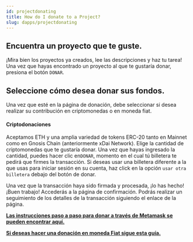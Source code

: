 ```yaml
---
id: projectdonating
title: How do I donate to a Project?
slug: dapps/projectdonating 
---
```


## Encuentra un proyecto que te guste.
¡Mira bien los proyectos ya creados, lee las descripciones y haz tu tarea! Una vez que hayas encontrado un proyecto al que te gustaría donar, presiona el botón `DONAR`.

## Seleccione cómo desea donar sus fondos.
Una vez que esté en la página de donación, debe seleccionar si desea realizar su contribución en criptomonedas o en moneda fiat.

#### Criptodonaciones
Aceptamos ETH y una amplia variedad de tokens ERC-20 tanto en Mainnet como en Gnosis Chain (anteriormente xDai Network). Elige la cantidad de criptomonedas que te gustaría donar. Una vez que hayas ingresado la cantidad, puedes hacer clic en`DONAR`, momento en el cual tú billetera te pedirá que firmes la transacción. Si deseas usar una billetera diferente a la que usas para iniciar sesión en su cuenta, haz click en la opción `usar otra billetera` debajo del botón de donar.

Una vez que la transacción haya sido firmada y procesada, ¡lo has hecho! ¡Buen trabajo! Accederás a la página de confirmación. Podrás realizar un seguimiento de los detalles de la transacción siguiendo el enlace de la página.

**[Las instrucciones paso a paso para donar a través de Metamask se pueden encontrar aquí.](./donatingmetamask.md)**

**[Si deseas hacer una donación en moneda Fiat sigue esta guía.](./torusonramp.md)**
